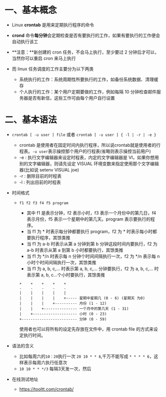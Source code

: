 # 一、基本概念

- Linux **crontab** 是用来定期执行程序的命令
- **crond** 命令**每分钟**会定期检查是否有要执行的工作，如果有要执行的工作便会自动执行该工

- **注意：**新创建的 cron 任务，不会马上执行，至少要过 2 分钟后才可以，当然你可以重启 cron 来马上执行
- 而 linux 任务调度的工作主要分为以下两类
  - 系统执行的工作：系统周期性所要执行的工作，如备份系统数据、清理缓存
  - 个人执行的工作：某个用户定期要做的工作，例如每隔 10 分钟检查邮件服务器是否有新信，这些工作可由每个用户自行设置



# 二、基本语法

- `crontab [ -u user ] file` 或者 `crontab [ -u user ] { -l | -r | -e }`

  - crontab 是使用者在固定时间内执行程序，所以说crontab就是使用者的行程表。`-u user`表示操控那个用户的行程表(省略则表示操控当前用户)
  - -e : 执行文字编辑器来设定时程表，内定的文字编辑器是 VI，如果你想用别的文字编辑器，则请先设定 VISUAL 环境变数来指定使用那个文字编辑器(比如说 setenv VISUAL joe)
  - -r : 删除目前的时程表
  - -l : 列出目前的时程表

- 时间格式

  - ```
    f1 f2 f3 f4 f5 program
    ```

    - 其中 f1 是表示分钟，f2 表示小时，f3 表示一个月份中的第几日，f4 表示月份，f5 表示一个星期中的第几天。program 表示要执行的程序。
    - 当 f1 为 * 时表示每分钟都要执行 program，f2 为 * 时表示每小时都要执行程序，其馀类推
    - 当 f1 为 a-b 时表示从第 a 分钟到第 b 分钟这段时间内要执行，f2 为 a-b 时表示从第 a 到第 b 小时都要执行，其馀类推
    - 当 f1 为 */n 时表示每 n 分钟个时间间隔执行一次，f2 为 */n 表示每 n 小时个时间间隔执行一次，其馀类推
    - 当 f1 为 a, b, c,... 时表示第 a, b, c,... 分钟要执行，f2 为 a, b, c,... 时表示第 a, b, c...个小时要执行，其馀类推

    ```
    *    *    *    *    *
    -    -    -    -    -
    |    |    |    |    |
    |    |    |    |    +----- 星期中星期几 (0 - 6) (星期天 为0)
    |    |    |    +---------- 月份 (1 - 12) 
    |    |    +--------------- 一个月中的第几天 (1 - 31)
    |    +-------------------- 小时 (0 - 23)
    +------------------------- 分钟 (0 - 59)
    ```

    使用者也可以将所有的设定先存放在文件中，用 crontab file 的方式来设定执行时间。

- 语法的含义
  - 比如每周六的`10：20`执行一次 `20 10 * * 6`,千万不能写成 `* * * * 6`，这样表示每周六执行任意次
  - `10 10 * * */3` 每隔3天发一次，然后
- 在线测试地址
  - https://tooltt.com/crontab/